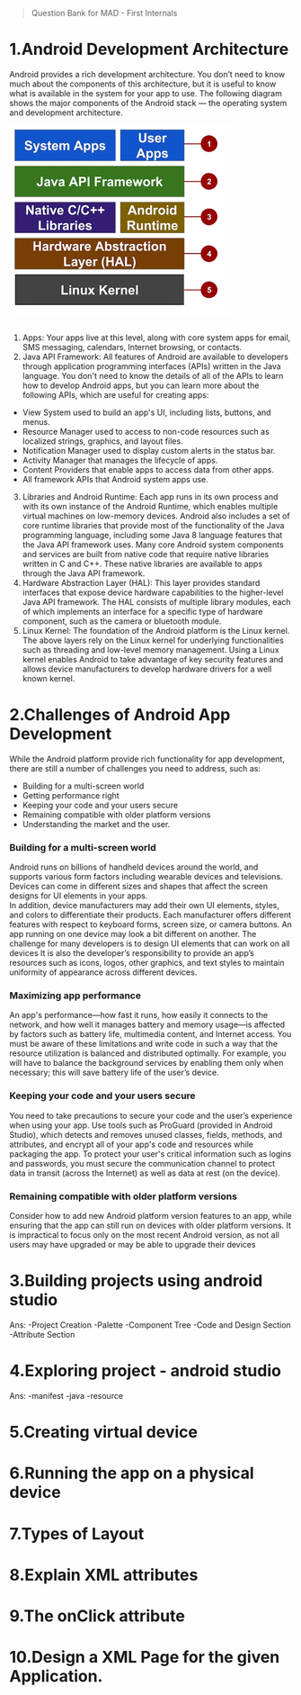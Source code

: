 >Question Bank for MAD - First Internals
# 1.Android Development Architecture

Android provides a rich development architecture. You don’t need to know much about the components of this architecture,
but it is useful to know what is available in the system for your app to use. The following diagram shows the major components of the Android stack — the operating system and development architecture.

<img src = "archi.png">
<br><br>

1. Apps: Your apps live at this level, along with core system apps for email, SMS messaging, calendars, Internet browsing, or contacts.
2. Java API Framework: All features of Android are available to developers through application programming interfaces (APIs) written in the Java language. You don't need to know the details of all of the APIs to learn how to develop
Android	apps,	but	you	can	learn	more	about	the	following	APIs,	which	are	useful	for	creating	apps:
* View	System	used	to	build	an	app's	UI,	including	lists,	buttons,	and	menus.
* Resource	Manager	used	to	access	to	non-code	resources	such	as	localized	strings,	graphics,	and	layout	files.
* Notification	Manager	used	to	display	custom	alerts	in	the	status	bar.
* Activity	Manager	that	manages	the	lifecycle	of	apps.
* Content	Providers	that	enable	apps	to	access	data	from	other	apps.
* All	framework	APIs	that	Android	system	apps	use.
3.	Libraries	and	Android	Runtime:	Each	app	runs	in	its	own	process	and	with	its	own	instance	of	the	Android	Runtime,
which	enables	multiple	virtual	machines	on	low-memory	devices.	Android	also	includes	a	set	of	core	runtime	libraries
that	provide	most	of	the	functionality	of	the	Java	programming	language,	including	some	Java	8	language	features	that
the	Java	API	framework	uses.	Many	core	Android	system	components	and	services	are	built	from	native	code	that
require	native	libraries	written	in	C	and	C++.	These	native	libraries	are	available	to	apps	through	the	Java	API
framework.
4.	Hardware	Abstraction	Layer	(HAL):	This	layer	provides	standard	interfaces	that	expose	device	hardware	capabilities
to	the	higher-level	Java	API	framework.	The	HAL	consists	of	multiple	library	modules,	each	of	which	implements	an
interface	for	a	specific	type	of	hardware	component,	such	as	the	camera	or	bluetooth	module.
5.	Linux	Kernel:	The	foundation	of	the	Android	platform	is	the	Linux	kernel.	The	above	layers	rely	on	the	Linux	kernel	for
underlying	functionalities	such	as	threading	and	low-level	memory	management.	Using	a	Linux	kernel	enables	Android
to	take	advantage	of	key	security	features	and	allows	device	manufacturers	to	develop	hardware	drivers	for	a	well
known	kernel.

# 2.Challenges of Android App Development

 While	the	Android	platform	provide	rich	functionality	for	app	development,	there	are	still	a	number	of	challenges	you	need
 to	address,	such	as:
 * Building	for	a	multi-screen	world
 * Getting	performance	right
 * Keeping	your	code	and	your	users	secure
 * Remaining	compatible	with	older	platform	versions
 * Understanding	the	market	and	the	user.
 ### Building	for	a	multi-screen	world
 Android	runs	on	billions	of	handheld	devices	around	the	world,	and	supports	various	form	factors	including	wearable
 devices	and	televisions.	Devices	can	come	in	different	sizes	and	shapes	that	affect	the	screen	designs	for	UI	elements	in
 your	apps.	
In	addition,	device	manufacturers	may	add	their	own	UI	elements,	styles,	and	colors	to	differentiate	their	products.	Each
 manufacturer	offers	different	features	with	respect	to	keyboard	forms,	screen	size,	or	camera	buttons.	An	app	running	on
 one	device	may	look	a	bit	different	on	another.	The	challenge	for	many	developers	is	to	design	UI	elements	that	can	work
 on	all	devices	It	is	also	the	developer’s	responsibility	to	provide	an	app’s	resources	such	as	icons,	logos,	other	graphics,
 and	text	styles	to	maintain	uniformity	of	appearance	across	different	devices.
 ### Maximizing	app	performance
 An	app's	performance—how	fast	it	runs,	how	easily	it	connects	to	the	network,	and	how	well	it	manages	battery	and
 memory	usage—is	affected	by	factors	such	as	battery	life,	multimedia	content,	and	Internet	access.	You	must	be	aware	of
 these	limitations	and	write	code	in	such	a	way	that	the	resource	utilization	is	balanced	and	distributed	optimally.	For
 example,	you	will	have	to	balance	the	background	services	by	enabling	them	only	when	necessary;	this	will	save	battery
 life	of	the	user’s	device.
 ### Keeping	your	code	and	your	users	secure
 You	need	to	take	precautions	to	secure	your	code	and	the	user’s	experience	when	using	your	app.	Use	tools	such	as
 ProGuard	(provided	in	Android	Studio),	which	detects	and	removes	unused	classes,	fields,	methods,	and	attributes,	and
 encrypt	all	of	your	app's	code	and	resources	while	packaging	the	app.	To	protect	your	user's	critical	information	such	as
 logins	and	passwords,	you	must	secure	the	communication	channel	to	protect	data	in	transit	(across	the	Internet)	as	well	as
 data	at	rest	(on	the	device).
 ### Remaining	compatible	with	older	platform	versions
 Consider	how	to	add	new	Android	platform	version	features	to	an	app,	while	ensuring	that	the	app	can	still	run	on	devices
 with	older	platform	versions.	It	is	impractical	to	focus	only	on	the	most	recent	Android	version,	as	not	all	users	may	have
 upgraded	or	may	be	able	to	upgrade	their	devices

# 3.Building projects using android studio
Ans:
-Project Creation
-Palette
-Component Tree
-Code and Design Section
-Attribute Section

# 4.Exploring project - android studio
Ans: 
-manifest
-java
-resource

# 5.Creating virtual device
 
# 6.Running the app on a physical device

# 7.Types of Layout

# 8.Explain XML attributes

# 9.The onClick attribute

# 10.Design a XML Page for the given Application.